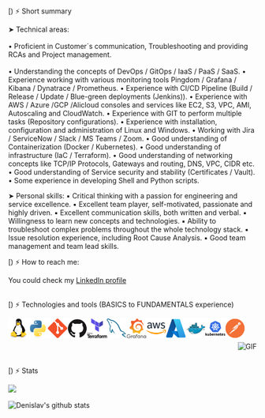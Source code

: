[) ⚡ Short summary

➤ Technical areas: <br><br>
• Proficient in Customer`s communication, Troubleshooting and providing RCAs and Project management. <br><br>
• Understanding the concepts of DevOps / GitOps / IaaS / PaaS / SaaS.
• Experience working with various monitoring tools Pingdom / Grafana / Kibana / Dynatrace / Prometheus.
• Experience with CI/CD Pipeline (Build / Release / Update / Blue-green deployments (Jenkins)).
• Experience with AWS / Azure /GCP /Alicloud consoles and services like EC2, S3, VPC, AMI, Autoscaling and CloudWatch.
• Experience with GIT to perform multiple tasks (Repository configurations).
• Experience with installation, configuration and administration of Linux and Windows.
• Working with Jira / ServiceNow / Slack / MS Teams / Zoom.
• Good understanding of Containerization (Docker / Kubernetes).
• Good understanding of infrastructure (IaC / Terraform).
• Good understanding of networking concepts like TCP/IP Protocols, Gateways and routing, DNS, VPC, CIDR etc.
• Good understanding of Service security and stability (Certificates / Vault).
• Some experience in developing Shell and Python scripts.


➤ Personal skills:
▪ Critical thinking with a passion for engineering and service excellence.
▪ Excellent team player, self-motivated, passionate and highly driven.
▪ Excellent communication skills, both written and verbal.
▪ Willingness to learn new concepts and technologies.
▪ Ability to troubleshoot complex problems throughout the whole technology stack.
▪ Issue resolution experience, including Root Cause Analysis.
▪ Good team management and team lead skills.

[) ⚡ How to reach me:

You could check my [LinkedIn profile](https://www.linkedin.com/in/denislav-mladenov/)<br><br>

[) ⚡ Technologies and tools (BASICS to FUNDAMENTALS experience)

<img align="left" alt="Linux" width="40px" src="https://github.com/devicons/devicon/blob/master/icons/linux/linux-original.svg" />
<img align="left" alt="python" width="40px" src="https://github.com/devicons/devicon/blob/master/icons/python/python-original.svg" />
<img align="left" alt="git" width="40px" src="https://github.com/devicons/devicon/blob/master/icons/git/git-original.svg" />
<img align="left" alt="github" width="40px" src="https://github.com/devicons/devicon/blob/master/icons/github/github-original.svg" />
<img align="left" alt="terraform" width="40px" src="https://github.com/devicons/devicon/blob/master/icons/terraform/terraform-original-wordmark.svg" />
<img align="left" alt="mysql" width="40px" src="https://github.com/devicons/devicon/blob/master/icons/mysql/mysql-original.svg" />
<img align="left" alt="grafana" width="40px" src="https://github.com/devicons/devicon/blob/master/icons/grafana/grafana-original-wordmark.svg" />
<img align="left" alt="AWS" width="40px" src="https://github.com/devicons/devicon/blob/master/icons/amazonwebservices/amazonwebservices-original-wordmark.svg" />
<img align="left" alt="Azure" width="40px" src="https://github.com/devicons/devicon/blob/master/icons/azure/azure-original.svg" />
<img align="left" alt="Docker" width="40px" src="https://github.com/devicons/devicon/blob/master/icons/docker/docker-original.svg" />
<img align="left" alt="Kubernetes" width="40px" src="https://github.com/devicons/devicon/blob/master/icons/kubernetes/kubernetes-original-wordmark.svg" />
<img align="left" alt="Postman" width="40px" src="https://github.com/devicons/devicon/blob/master/icons/postman/postman-original.svg" />

<br><br>

<img align="right" alt="GIF" src="https://media.tenor.com/CeDk6XdCgOUAAAAj/develop-web.gif" /><br><br>

[) ⚡ Stats

<img src="https://komarev.com/ghpvc/?username=denislav-mladenov"></img>

![Denislav's github stats](https://github-readme-stats.vercel.app/api?username=denislav-mladenov&show_icons=true&hide_border=true)
<br><br>



<!--
**denislav-mladenov/denislav-mladenov** is a ✨ _special_ ✨ repository because its `README.md` (this file) appears on your GitHub profile.

<img align="left" alt="javascript" width="40px" src="https://github.com/devicons/devicon/blob/master/icons/javascript/javascript-original.svg" />
<img align="left" alt="typescript" width="40px" src="https://github.com/devicons/devicon/blob/master/icons/typescript/typescript-original.svg" />
<img align="left" alt="cplusplus" width="40px" src="https://github.com/devicons/devicon/blob/master/icons/cplusplus/cplusplus-original.svg" />
<img align="left" alt="react" width="40px" src="https://github.com/devicons/devicon/blob/master/icons/react/react-original.svg" />
<img align="left" alt="angular" width="40px" src="https://github.com/devicons/devicon/blob/master/icons/angularjs/angularjs-original.svg" />
<img align="left" alt="express" width="40px" src="https://github.com/devicons/devicon/blob/master/icons/express/express-original.svg" />
<img align="left" alt="nodejs" width="40px" src="https://github.com/devicons/devicon/blob/master/icons/nodejs/nodejs-original.svg" />
<img align="left" alt="sequelize" width="40px" src="https://github.com/devicons/devicon/blob/master/icons/sequelize/sequelize-original.svg" />
<img align="left" alt="gitlab" width="40px" src="https://github.com/devicons/devicon/blob/master/icons/gitlab/gitlab-original.svg" />
<img align="left" alt="heroku" width="40px" src="https://github.com/devicons/devicon/blob/master/icons/vscode/vscode-original.svg" />
<img align="left" alt="redux" width="40px" src="https://github.com/devicons/devicon/blob/master/icons/redux/redux-original.svg" />
<img align="left" alt="mocha" width="40px" src="https://github.com/devicons/devicon/blob/v2.14.0/icons/mocha/mocha-plain.svg" />
<img align="left" alt="php" width="40px" src="https://github.com/devicons/devicon/blob/master/icons/php/php-original.svg" />
<img align="left" alt="inkscape" width="40px" src="https://github.com/devicons/devicon/blob/master/icons/inkscape/inkscape-original.svg" />
<img align="left" alt="tailwind" width="40px" src="https://github.com/devicons/devicon/blob/master/icons/tailwindcss/tailwindcss-plain.svg" />

Here are some ideas to get you started:

- 🔭 I’m currently working on ...
- 🌱 I’m currently learning ...
- 👯 I’m looking to collaborate on ...
- 🤔 I’m looking for help with ...
- 💬 Ask me about ...
- 📫 How to reach me: ...
- 😄 Pronouns: ...
- ⚡ Fun fact: ...
- 🏆 TBD
💻 
🎓 
🧑‍ 

-->
